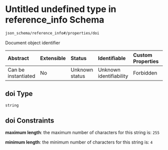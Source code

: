 # Untitled undefined type in reference\_info Schema

```txt
json_schema/reference_info#/properties/doi
```

Document object identifier

| Abstract            | Extensible | Status         | Identifiable            | Custom Properties | Additional Properties | Access Restrictions | Defined In                                                                                |
| :------------------ | :--------- | :------------- | :---------------------- | :---------------- | :-------------------- | :------------------ | :---------------------------------------------------------------------------------------- |
| Can be instantiated | No         | Unknown status | Unknown identifiability | Forbidden         | Allowed               | none                | [reference\_info.schema.json\*](../out/reference_info.schema.json "open original schema") |

## doi Type

`string`

## doi Constraints

**maximum length**: the maximum number of characters for this string is: `255`

**minimum length**: the minimum number of characters for this string is: `4`
